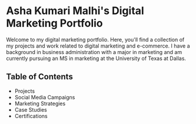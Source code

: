 # Asha Kumari Malhi's Digital Marketing Portfolio
Welcome to my digital marketing portfolio. Here, you'll find a collection of my projects and work related to digital marketing and e-commerce. I have a background in business administration with a major in marketing and am currently pursuing an MS in marketing at the University of Texas at Dallas. 

## Table of Contents
- Projects
- Social Media Campaigns
- Marketing Strategies
- Case Studies
- Certifications
